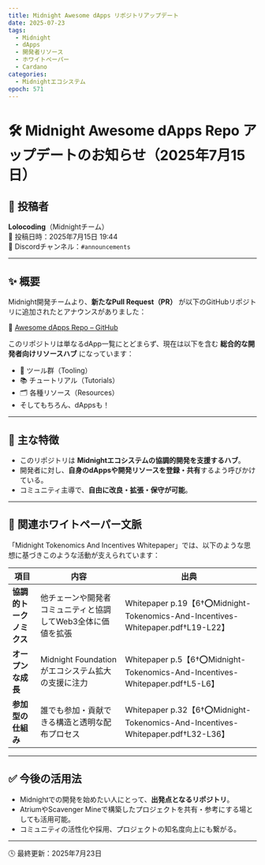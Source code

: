 ```yaml
---
title: Midnight Awesome dApps リポジトリアップデート
date: 2025-07-23
tags:
  - Midnight
  - dApps
  - 開発者リソース
  - ホワイトペーパー
  - Cardano
categories:
  - Midnightエコシステム
epoch: 571
---
```


# 🛠️ Midnight Awesome dApps Repo アップデートのお知らせ（2025年7月15日）

## 📣 投稿者
**Lolocoding**（Midnightチーム）  
📅 投稿日時：2025年7月15日 19:44  
📍 Discordチャンネル：`#announcements`

---

## ✨ 概要

Midnight開発チームより、**新たなPull Request（PR）** が以下のGitHubリポジトリに追加されたとアナウンスがありました：

🔗 [Awesome dApps Repo – GitHub](https://github.com/midnightntwrk/midnight-awesome-dapps)

このリポジトリは単なるdApp一覧にとどまらず、現在は以下を含む **総合的な開発者向けリソースハブ** になっています：

- 🧰 ツール群（Tooling）
- 📚 チュートリアル（Tutorials）
- 🗂️ 各種リソース（Resources）
- そしてもちろん、dAppsも！

---

## 🧩 主な特徴

- このリポジトリは **Midnightエコシステムの協調的開発を支援するハブ**。
- 開発者に対し、**自身のdAppsや開発リソースを登録・共有**するよう呼びかけている。
- コミュニティ主導で、**自由に改良・拡張・保守が可能**。

---

## 🧠 関連ホワイトペーパー文脈

「Midnight Tokenomics And Incentives Whitepaper」では、以下のような思想に基づきこのような活動が支えられています：

| 項目 | 内容 | 出典 |
|------|------|------|
| **協調的トークノミクス** | 他チェーンや開発者コミュニティと協調してWeb3全体に価値を拡張 | Whitepaper p.19【6†⭕️Midnight-Tokenomics-And-Incentives-Whitepaper.pdf†L19-L22】 |
| **オープンな成長** | Midnight Foundationがエコシステム拡大の支援に注力 | Whitepaper p.5【6†⭕️Midnight-Tokenomics-And-Incentives-Whitepaper.pdf†L5-L6】 |
| **参加型の仕組み** | 誰でも参加・貢献できる構造と透明な配布プロセス | Whitepaper p.32【6†⭕️Midnight-Tokenomics-And-Incentives-Whitepaper.pdf†L32-L36】 |

---

## ✅ 今後の活用法

- Midnightでの開発を始めたい人にとって、**出発点となるリポジトリ**。
- AtriumやScavenger Mineで構築したプロジェクトを共有・参考にする場としても活用可能。
- コミュニティの活性化や採用、プロジェクトの知名度向上にも繋がる。

---

🕓 最終更新：2025年7月23日
